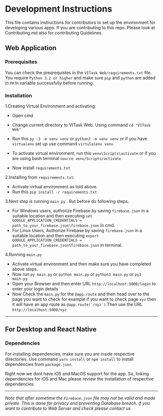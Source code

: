 # Development Instructions

This file contains instructions for contributors to set up the environment for developing various apps. If you are contributing to this repo. Please look at Contributing.md also for contributing Guidelines.

## Web Application

### Prerequisites
You can check the preqrequistes in the `VITask Web/requirements.txt` file. You require `Python 3.2 or higher` and make sure `pip` and `python` are added in `PATH` variable successfully before running.

### Installation

1.Creating Virtual Environment and activating:
* Open cmd

* Change current directory to VITask Web. Using command `cd "VITask Web"`
* Run this `py -3 -m venv venv` or `python3 -m venv venv` or if you have `virtualenv` set up use command `virtulalenv venv`.
* To activate virtual environment, run this `venv\Scripts\activate` or if you are using bash terminal `source venv/Scripts/activate`
* Now install `requirements.txt`
    
2.Installing from `requirements.txt`:
* Activate virtual environment as told above.
* Run this `pip install -r requirements.txt`
     
3.Next step is running `main.py` . But before do following steps.

* For Windows users, authorize Firebase by saving `firebase.json` in a suitable location and then executing `set GOOGLE_APPLICATION_CREDENTIALS = path_to_your_firebase.json\firebase.json` in cmd.
* For Linux Users, Authorize Firebase by saving `firebase.json` in a suitable location and then executing `export GOOGLE_APPLICATION_CREDENTIALS = path_to_your_firebase.json\firebase.json` in terminal.
    
4.Running `main.py`

* Activate virtual environment and then make sure you have completed above steps.
* Now run `py main.py` or `python main.py` or `python3 main.py` or `py3 main.py`
* Open your Browser and then enter URL `http://localhost:5000/login` to enter your login details
* Now Check the `main.py` for the `@app.route` and then head over to the page you want to check for example if you want to check page `xyz`    then it will have an app route as `@app.route('/xyz')`.Then use the URL `http://localhost:5000/xyz`

---
## For Desktop and React Native

### Dependencies
For installing dependencies, make sure you are inside respective directories. Use command `yarn install` or `npm install` to install dependencies from `package.json`.

Right now we dont have iOS and MacOS support for the app. So, linking dependencies for iOS and Mac please review the installation of respective dependencies.

---

_Note that after sometime the `Firebase.json` file may not be valid and made private. This is done for privacy and preventing  Database breach. If you want to contribute to Web Server and check please contact us_